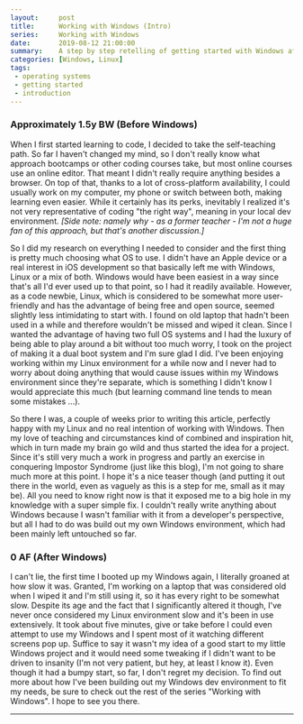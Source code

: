 ```yaml
---
layout:     post
title:      Working with Windows (Intro)
series:     Working with Windows
date:       2019-08-12 21:00:00
summary:    A step by step retelling of getting started with Windows after using only Linux
categories: [Windows, Linux]
tags:
 - operating systems
 - getting started
 - introduction
---
```


### Approximately 1.5y BW (Before Windows)

When I first started learning to code, I decided to take the self-teaching path. So far I haven't changed my mind, so I don't really know what approach bootcamps or other coding courses take, but most online courses use an online editor. That meant I didn't really require anything besides a browser. On top of that, thanks to a lot of cross-platform availability, I could usually work on my computer, my phone or switch between both, making learning even easier. While it certainly has its perks, inevitably I realized it's not very representative of coding "the right way", meaning in your local dev environment. *[Side note: namely why - as a former teacher -  I'm not a huge fan of this approach, but that's another discussion.]*

So I did my research on everything I needed to consider and the first thing is pretty much choosing what OS to use. I didn't have an Apple device or a real interest in iOS development so that basically left me with Windows, Linux or a mix of both. Windows would have been easiest in a way since that's all I'd ever used up to that point, so I had it readily available. However, as a code newbie, Linux, which is considered to be somewhat more user-friendly and has the advantage of being free and open source, seemed slightly less intimidating to start with. I found on old laptop that hadn't been used in a while and therefore wouldn't be missed and wiped it clean. Since I wanted the advantage of having two full OS systems and I had the luxury of being able to play around a bit without too much worry, I took on the project of making it a dual boot system and I'm sure glad I did. I've been enjoying working within my Linux environment for a while now and I never had to worry about doing anything that would cause issues within my Windows environment since they're separate, which is something I didn't know I would appreciate this much (but learning command line tends to mean some mistakes ...). 

So there I was, a couple of weeks prior to writing this article, perfectly happy with my Linux and no real intention of working with Windows. Then my love of teaching and circumstances kind of combined and inspiration hit, which in turn made my brain go wild and thus started the idea for a project. Since it's still very much a work in progress and partly an exercise in conquering Impostor Syndrome (just like this blog), I'm not going to share much more at this point. I hope it's a nice teaser though (and putting it out there in the world, even as vaguely as this is a step for me, small as it may be). All you need to know right now is that it exposed me to a big hole in my knowledge with a super simple fix. I couldn't really write anything about Windows because I wasn't familiar with it from a developer's perspective, but all I had to do was build out my own Windows environment, which had been mainly left untouched so far.

### 0 AF (After Windows) 

I can't lie, the first time I booted up my Windows again, I literally groaned at how slow it was. Granted, I'm working on a laptop that was considered old when I wiped it and I'm still using it, so it has every right to be somewhat slow. Despite its age and the fact that I significantly altered it though, I've never once considered my Linux environment slow and it's been in use extensively. It took about five minutes, give or take before I could even attempt to use my Windows and I spent most of it watching different screens pop up. Suffice to say it wasn't my idea of a good start to my little Windows project and it would need some tweaking if I didn't want to be driven to insanity (I'm not very patient, but hey, at least I know it). Even though it had a bumpy start, so far, I don't regret my decision. To find out more about how I've been building out my Windows dev environment to fit my needs, be sure to check out the rest of the series "Working with Windows". I hope to see you there. 

---